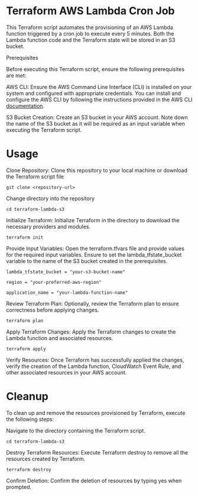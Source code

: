 
# Terraform AWS Lambda Cron Job
This Terraform script automates the provisioning of an AWS Lambda function triggered by a cron job to execute every 5 minutes. Both the Lambda function code and the Terraform state will be stored in an S3 bucket.

Prerequisites

Before executing this Terraform script, ensure the following prerequisites are met:

AWS CLI: Ensure the AWS Command Line Interface (CLI) is installed on your system and configured with appropriate credentials. You can install and configure the AWS CLI by following the instructions provided in the AWS CLI [documentation](https://docs.aws.amazon.com/cli/latest/userguide/cli-chap-install.html).

S3 Bucket Creation: Create an S3 bucket in your AWS account. Note down the name of the S3 bucket as it will be required as an input variable when executing the Terraform script.
# Usage
Clone Repository: Clone this repository to your local machine or download the Terraform script file

`git clone <repository-url>`

Change directory into the repository

`cd terraform-lambda-s3`

Initialize Terraform: Initialize Terraform in the directory to download the necessary providers and modules.

`terraform init`

Provide Input Variables: Open the terraform.tfvars file and provide values for the required input variables. Ensure to set the lambda_tfstate_bucket variable to the name of the S3 bucket created in the prerequisites.

`lambda_tfstate_bucket = "your-s3-bucket-name"`

`region = "your-preferred-aws-region"`

`application_name = "your-lambda-function-name"`

Review Terraform Plan: Optionally, review the Terraform plan to ensure correctness before applying changes.

`terraform plan`

Apply Terraform Changes: Apply the Terraform changes to create the Lambda function and associated resources.

`terraform apply`

Verify Resources: Once Terraform has successfully applied the changes, verify the creation of the Lambda function, CloudWatch Event Rule, and other associated resources in your AWS account.

# Cleanup
To clean up and remove the resources provisioned by Terraform, execute the following steps:

Navigate to the directory containing the Terraform script.

`cd terraform-lambda-s3`

Destroy Terraform Resources: Execute Terraform destroy to remove all the resources created by Terraform.

`terraform destroy`

Confirm Deletion: Confirm the deletion of resources by typing yes when prompted.